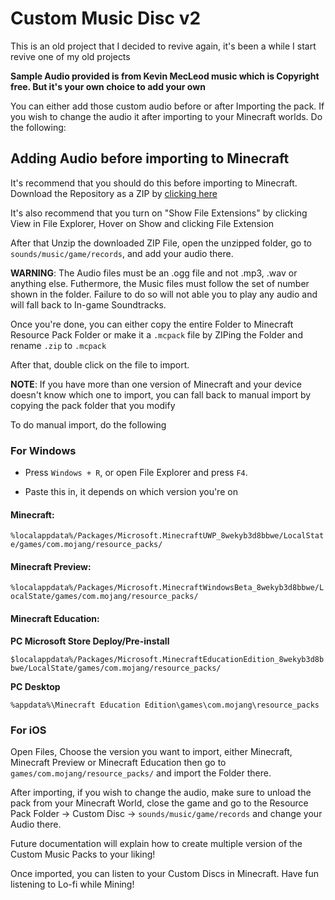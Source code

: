 # Custom Music Disc v2

This is an old project that I decided to revive again, it's been a while I start revive one of my old projects

**Sample Audio provided is from Kevin MecLeod music which is Copyright free. But it's your own choice to add your own**

You can either add those custom audio before or after Importing the pack. If you wish to change the audio it after importing to your Minecraft worlds. Do the following:

## Adding Audio before importing to Minecraft

It's recommend that you should do this before importing to Minecraft. Download the Repository as a ZIP by [clicking here](https://github.com/studiobuttermedia/Custom-Music-v2/archive/refs/heads/main.zip)

It's also recommend that you turn on "Show File Extensions" by clicking View in File Explorer, Hover on Show and clicking File Extension

After that Unzip the downloaded ZIP File, open the unzipped folder, go to `sounds/music/game/records`, and add your audio there.

**WARNING**: The Audio files must be an .ogg file and not .mp3, .wav or anything else. Futhermore, the Music files must follow the set of number shown in the folder. Failure to do so will not able you to play any audio and will fall back to In-game Soundtracks.

Once you're done, you can either copy the entire Folder to Minecraft Resource Pack Folder or make it a `.mcpack` file by ZIPing the Folder and rename `.zip` to `.mcpack`

After that, double click on the file to import.

**NOTE**: If you have more than one version of Minecraft and your device doesn't know which one to import, you can fall back to manual import by copying the pack folder that you modify

To do manual import, do the following

### For Windows

- Press `Windows + R`, or open File Explorer and press `F4`.

- Paste this in, it depends on which version you're on

#### Minecraft:

```%localappdata%/Packages/Microsoft.MinecraftUWP_8wekyb3d8bbwe/LocalState/games/com.mojang/resource_packs/```

#### Minecraft Preview:

```%localappdata%/Packages/Microsoft.MinecraftWindowsBeta_8wekyb3d8bbwe/LocalState/games/com.mojang/resource_packs/```

#### Minecraft Education:

**PC Microsoft Store Deploy/Pre-install**

```$localappdata%/Packages/Microsoft.MinecraftEducationEdition_8wekyb3d8bbwe/LocalState/games/com.mojang/resource_packs/```

**PC Desktop**

```%appdata%\Minecraft Education Edition\games\com.mojang\resource_packs```

### For iOS

Open Files, Choose the version you want to import, either Minecraft, Minecraft Preview or Minecraft Education then go to `games/com.mojang/resource_packs/` and import the Folder there.

After importing, if you wish to change the audio, make sure to unload the pack from your Minecraft World, close the game and go to the Resource Pack Folder -> Custom Disc -> `sounds/music/game/records` and change your Audio there.

Future documentation will explain how to create multiple version of the Custom Music Packs to your liking!

Once imported, you can listen to your Custom Discs in Minecraft. Have fun listening to Lo-fi while Mining!